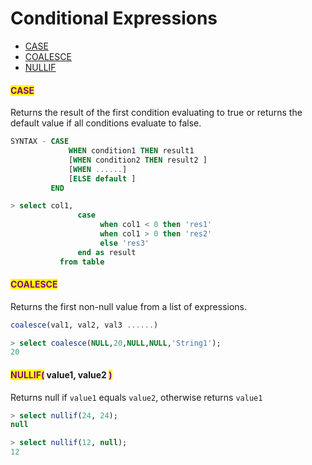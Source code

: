 # Conditional Expressions

* [CASE](conditional-expressions.md#case)
* [COALESCE](conditional-expressions.md#coalesce)
* [NULLIF](conditional-expressions.md#nullif-value1-value2)

#### <mark style="color:purple;">CASE</mark>

Returns the result of the first condition evaluating to true or returns the default value if all conditions evaluate to false.&#x20;

```sql
SYNTAX - CASE
             WHEN condition1 THEN result1
             [WHEN condition2 THEN result2 ]
             [WHEN ......]
             [ELSE default ]
         END
```

```sql
> select col1,
               case
                    when col1 < 0 then 'res1'
                    when col1 > 0 then 'res2'
                    else 'res3'
               end as result
           from table
```

#### <mark style="color:purple;">COALESCE</mark>

Returns the first non-null value from a list of expressions.

```sql
coalesce(val1, val2, val3 ......)
```

```sql
> select coalesce(NULL,20,NULL,NULL,'String1');
20
```

#### <mark style="color:purple;">NULLIF(</mark>  value1,  value2  <mark style="color:purple;">)</mark>

Returns null if `value1` equals `value2`, otherwise returns `value1`

```sql
> select nullif(24, 24);
null

> select nullif(12, null);
12
```

